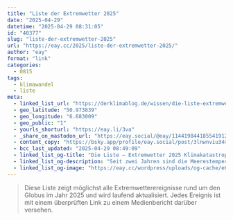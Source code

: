 ```yaml
---
title: "Liste der Extremwetter 2025"
date: "2025-04-29"
datetime: "2025-04-29 08:31:05"
id: "40377"
slug: "liste-der-extremwetter-2025"
url: "https://eay.cc/2025/liste-der-extremwetter-2025/"
author: "eay"
format: "link"
categories:
  - 0815
tags:
  - klimawandel
  - liste
meta:
  - linked_list_url: "https://derklimablog.de/wissen/die-liste-extremwetter-2025-klimakatastrophe-live/"
  - geo_latitude: "50.973839"
  - geo_longitude: "6.683009"
  - geo_public: "1"
  - yourls_shorturl: "https://eay.li/3va"
  - _share_on_mastodon_url: "https://eay.social/@eay/114419844185541912"
  - content_copy: "https://bsky.app/profile/eay.social/post/3lnwnviu34m2u"
  - bcc_last_updated: "2025-04-29 08:49:09"
  - linked_list_og-title: "Die Liste – Extremwetter 2025 Klimakatastrophe live"
  - linked_list_og-description: "Seit zwei Jahren sind die Meerestemperaturen extrem hoch. Die Folge sind weltweite Extremwetterereignisse. Viele Medien berichten kaum mehr darüber, obwohl hier eine unfassbare Krise direkt vor unseren Augen passiert. Diese Liste sammelt die Ereignisse, um Aufmerksamkeit darauf zu richten."
  - linked_list_og-image: "https://eay.cc/wordpress/uploads/og-cache/e62840e4978bbb591ea3cc7977a50ab2.webp"
---
```


> Diese Liste zeigt möglichst alle Extrem­wetter­ereignisse rund um den Globus im Jahr 2025 und wird laufend aktualisiert. Jedes Ereignis ist mit einem überprüften Link zu einem Medien­bericht darüber versehen.

